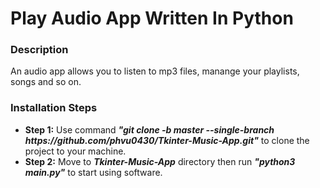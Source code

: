 <!DOCTYPE html>
<html lang="en">
<head>
    <meta charset="UTF-8">
    <meta name="viewport" content="width=device-width, initial-scale=1.0">
</head>
<body>
    <div class="container">
        <h1>Play Audio App Written In Python</h1>
        <h3>Description</h3>
        <p>An audio app allows you to listen to mp3 files, manange your playlists, songs and so on.</p>
        <h3>Installation Steps</h2>
        <ul>
            <li>
                <strong>Step 1:</strong> Use command <b><i>"git clone -b master --single-branch https://github.com/phvu0430/Tkinter-Music-App.git"</i></b> 
              to clone the project to your machine.
            </li>
            <li>
                <strong>Step 2:</strong> Move to <b><i>Tkinter-Music-App</i></b> directory then run <b><i>"python3 main.py"</i></b> to start using software.
            </li>
        </ul>
       
   </div>
</body>
</html>
